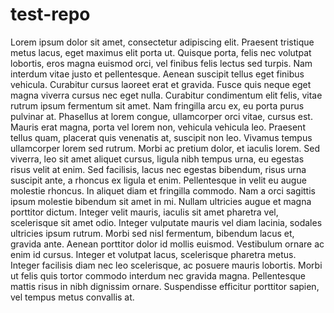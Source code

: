# test-repo
Lorem ipsum dolor sit amet, consectetur adipiscing elit. Praesent tristique metus lacus, eget maximus elit porta ut. Quisque porta, felis nec volutpat lobortis, eros magna euismod orci, vel finibus felis lectus sed turpis. Nam interdum vitae justo et pellentesque. Aenean suscipit tellus eget finibus vehicula. Curabitur cursus laoreet erat et gravida. Fusce quis neque eget magna viverra cursus nec eget nulla. Curabitur condimentum elit felis, vitae rutrum ipsum fermentum sit amet. Nam fringilla arcu ex, eu porta purus pulvinar at.  Phasellus at lorem congue, ullamcorper orci vitae, cursus est. Mauris erat magna, porta vel lorem non, vehicula vehicula leo. Praesent tellus quam, placerat quis venenatis at, suscipit non leo. Vivamus tempus ullamcorper lorem sed rutrum. Morbi ac pretium dolor, et iaculis lorem. Sed viverra, leo sit amet aliquet cursus, ligula nibh tempus urna, eu egestas risus velit at enim. Sed facilisis, lacus nec egestas bibendum, risus urna suscipit ante, a rhoncus ex ligula et enim. Pellentesque in velit eu augue molestie rhoncus. In aliquet diam et fringilla commodo. Nam a orci sagittis ipsum molestie bibendum sit amet in mi.  Nullam ultricies augue et magna porttitor dictum. Integer velit mauris, iaculis sit amet pharetra vel, scelerisque sit amet odio. Integer vulputate mauris vel diam lacinia, sodales ultricies ipsum rutrum. Morbi sed nisl fermentum, bibendum lacus et, gravida ante. Aenean porttitor dolor id mollis euismod. Vestibulum ornare ac enim id cursus. Integer et volutpat lacus, scelerisque pharetra metus. Integer facilisis diam nec leo scelerisque, ac posuere mauris lobortis. Morbi ut felis quis tortor commodo interdum nec gravida magna. Pellentesque mattis risus in nibh dignissim ornare. Suspendisse efficitur porttitor sapien, vel tempus metus convallis at.
